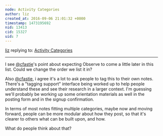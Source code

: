 ```yaml
---
node: Activity Categories
author: liz
created_at: 2016-09-06 21:01:32 +0000
timestamp: 1473195692
nid: 13413
cid: 15327
uid: 7
---
```




[liz](../profile/liz) replying to: [Activity Categories](../notes/gretchengehrke/09-02-2016/activity-categories)

----
I see [@cfastie](/profile/cfastie)'s point about expecting Observe to come a little later in this list. Could we change the order we list it in?

Also [@cfastie](/profile/cfastie), i agree it's a lot to ask people to tag this to their own notes. There's a "tagging support" interface being worked up to help people understand these and see their research in a larger context. I'm guessing we'll probably be working up some orientation materials as well in the posting form and in the signup confirmation. 

In terms of most notes fitting multiple categories, maybe now and moving forward, people can be more modular about how they post, so that it's clearer to others what can be built upon, and how. 

What do people think about that?
